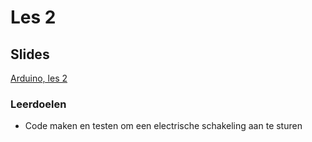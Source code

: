 # Les 2

## Slides

[Arduino, les 2](https://slides.com/lmc_oebbens/python-klas-3-arduino)

### Leerdoelen

* Code maken en testen om een electrische schakeling aan te sturen


